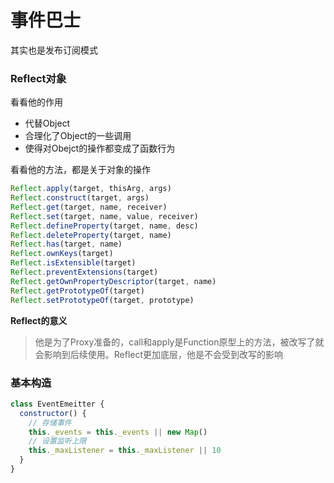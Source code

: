 # 事件巴士
其实也是发布订阅模式


### Reflect对象
看看他的作用
- 代替Object
- 合理化了Object的一些调用
- 使得对Obejct的操作都变成了函数行为

看看他的方法，都是关于对象的操作
```js
Reflect.apply(target, thisArg, args)
Reflect.construct(target, args)
Reflect.get(target, name, receiver)
Reflect.set(target, name, value, receiver)
Reflect.defineProperty(target, name, desc)
Reflect.deleteProperty(target, name)
Reflect.has(target, name)
Reflect.ownKeys(target)
Reflect.isExtensible(target)
Reflect.preventExtensions(target)
Reflect.getOwnPropertyDescriptor(target, name)
Reflect.getPrototypeOf(target)
Reflect.setPrototypeOf(target, prototype)
```

**Reflect的意义**
> 他是为了Proxy准备的，call和apply是Function原型上的方法，被改写了就会影响到后续使用。Reflect更加底层，他是不会受到改写的影响


### 基本构造

```js
class EventEmeitter {
  constructor() {
    // 存储事件
    this._events = this._events || new Map()
    // 设置监听上限
    this._maxListener = this._maxListener || 10
  }
}
```
